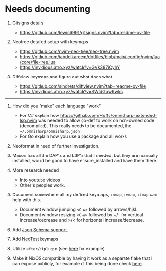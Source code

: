 # Needs documenting

1. Gitsigns details
    - https://github.com/lewis6991/gitsigns.nvim?tab=readme-ov-file

2. Neotree detailed setup with keymaps
    - https://github.com/nvim-neo-tree/neo-tree.nvim
    - https://github.com/iabdelkareem/dotfiles/blob/main/.config/nvim/lua/core/file-tree.lua
    - https://invidious.atro.xyz/watch?v=GVk387iCyhY

3. Diffview keymaps and figure out what does what
    - https://github.com/sindrets/diffview.nvim?tab=readme-ov-file
    - https://invidious.atro.xyz/watch?v=SWldGqw9wkc


---
1. How did you "make" each language "work"
    - For C# explain how https://github.com/Hoffs/omnisharp-extended-lsp.nvim was needed to allow go-def to work on non-owned code (decompiled). This really needs to be documented, the `~/.omnisharp/omnisharp.json`
    - For Go explain how you use a package and all works

2. Neoformat in need of further investigation.

3. Mason has all the DAP's and LSP's that I needed, but they are manually installed, would be good to have ensure_installed and have them there.

4. More research needed
    - Into youtube videos
    - Other's peoples work.

5. Document somewhere all my defined keymaps, `:nmap`, `:vmap`, `:imap` can help with this.
    - Document window jumping `<C-w>` followed by arrows/hjkl.
    - Document window resizing `<C-w>` followed by +/- for vertical increase/decrease and >/< for horizontal increase/decrease.

6. Add [Json Schema support](https://www.arthurkoziel.com/json-schemas-in-neovim/).

7. Add [NeoTest](https://github.com/nvim-neotest/neotest) keymaps

8. Utilize `after/ftplugin` (see [here](https://github.com/garcia5/dotfiles/tree/master/files/nvim) for example)

9. Make it NixOS compatible by having it work as a separate flake that I can expose publicly, for example of this being done check [here](https://github.com/ayamir/nvimdots?tab=readme-ov-file).
